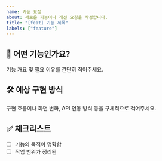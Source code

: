 ```yaml
---
name: 기능 요청
about: 새로운 기능이나 개선 요청을 작성합니다.
title: "[feat] 기능 제목"
labels: ["feature"]
---
```


## 🧩 어떤 기능인가요?

기능 개요 및 필요 이유를 간단히 적어주세요.

## 🛠 예상 구현 방식

구현 흐름이나 화면 변화, API 연동 방식 등을 구체적으로 적어주세요.

## ✅ 체크리스트

- [ ] 기능의 목적이 명확함
- [ ] 작업 범위가 정리됨
